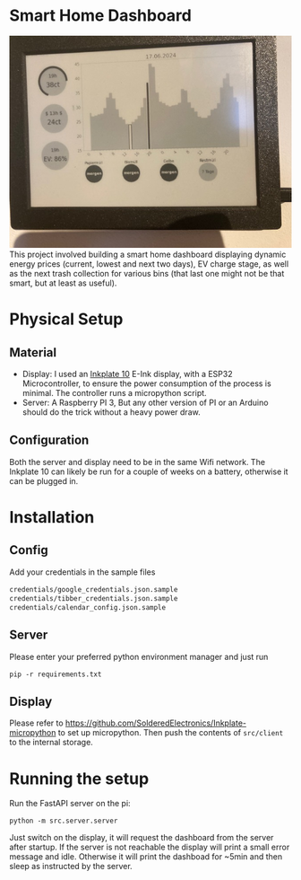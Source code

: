 # Smart Home Dashboard
![IMG_0795.jpg](res/IMG_0795.jpg)
This project involved building a smart home dashboard displaying dynamic energy prices (current, lowest and next two 
days), EV charge stage, as well as the next trash collection for various bins (that last one might not be that smart, 
but at least as  useful).

# Physical Setup
## Material
- Display: 
I used an [Inkplate 10](https://soldered.com/de/produkt/soldered-inkplate-10-platine-mitdem-9-7-e-paper/) E-Ink display,
with a ESP32 Microcontroller, to ensure the power consumption of the process is minimal. The controller runs a 
micropython script.
- Server:
A Raspberry PI 3, But any other version of PI or an Arduino should do the trick without a heavy power draw.
## Configuration
Both the server and display need to be in the same Wifi network. The Inkplate 10 can likely be run for a couple of weeks
on a battery, otherwise it can be plugged in.

# Installation
## Config
Add your credentials in the sample files
```
credentials/google_credentials.json.sample
credentials/tibber_credentials.json.sample
credentials/calendar_config.json.sample
```
## Server
Please enter your preferred python environment manager and just run
```
pip -r requirements.txt
```
## Display
Please refer to https://github.com/SolderedElectronics/Inkplate-micropython to set up micropython. Then push the 
contents of `src/client` to the internal storage.

# Running the setup
Run the FastAPI server on the pi:
```shell
python -m src.server.server
```
Just switch on the display, it will request the dashboard from the server after startup. If the server is not reachable 
the display will print a small error message and idle. Otherwise it will print the dashboad for ~5min and then sleep as 
instructed by the server.
